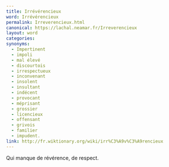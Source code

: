 ```yaml
---
title: Irrévérencieux
word: Irrévérencieux
permalink: Irreverencieux.html
canonical: https://lachal.neamar.fr/Irreverencieux
layout: word
categories:
synonyms:
  - Impertinent
  - impoli
  - mal élevé
  - discourtois
  - irrespectueux
  - inconvenant
  - insolent
  - insultant
  - indécent
  - provocant
  - méprisant
  - grossier
  - licencieux
  - offensant
  - grivois
  - familier
  - impudent.
link: http://fr.wiktionary.org/wiki/irr%C3%A9v%C3%A9rencieux
---
```


Qui manque de révérence, de respect.

